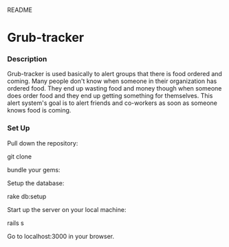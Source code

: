 README

# Grub-tracker

### Description
Grub-tracker is used basically to alert groups that there is food ordered and coming.
Many people don't know when someone in their organization has ordered food.
They end up wasting food and money though when someone does order food and they end up getting something for themselves.
This alert system's goal is to alert friends and co-workers as soon as someone knows food is coming.

### Set Up
Pull down the repository:

git clone 

bundle your gems:

Setup the database:

rake db:setup

Start up the server on your local machine:

rails s

Go to localhost:3000 in your browser.
